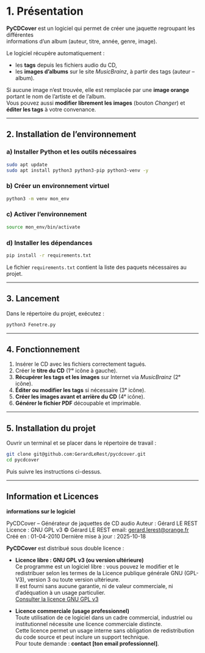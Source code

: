 # 1. Présentation

**PyCDCover** est un logiciel qui permet de créer une jaquette regroupant les différentes  
informations d’un album (auteur, titre, année, genre, image).

Le logiciel récupère automatiquement :

- les **tags** depuis les fichiers audio du CD,
- les **images d’albums** sur le site *MusicBrainz*, à partir des tags (auteur – album).

Si aucune image n’est trouvée, elle est remplacée par une **image orange** portant le nom de l’artiste et de l’album.  
Vous pouvez aussi **modifier librement les images** (bouton *Changer*) et **éditer les tags** à votre convenance.

---

## 2. Installation de l’environnement

### a) Installer Python et les outils nécessaires

```bash
sudo apt update
sudo apt install python3 python3-pip python3-venv -y
```

### b) Créer un environnement virtuel

```bash
python3 -m venv mon_env
```

### c) Activer l’environnement

```bash
source mon_env/bin/activate
```

### d) Installer les dépendances

```bash
pip install -r requirements.txt
```

Le fichier `requirements.txt` contient la liste des paquets nécessaires au projet.

---

## 3. Lancement

Dans le répertoire du projet, exécutez :

```python
python3 Fenetre.py
```

---

## 4. Fonctionnement

1. Insérer le CD avec les fichiers correctement tagués.
2. Créer le **titre du CD** (1ʳᵉ icône à gauche).
3. **Récupérer les tags et les images** sur Internet via *MusicBrainz* (2ᵉ icône).
4. **Éditer ou modifier les tags** si nécessaire (3ᵉ icône).
5. **Créer les images avant et arrière du CD** (4ᵉ icône).
6. **Générer le fichier PDF** découpable et imprimable.

---

## 5. Installation du projet

Ouvrir un terminal et se placer dans le répertoire de travail :

```bash
git clone git@github.com:GerardLeRest/pycdcover.git
cd pycdcover
```

Puis suivre les instructions ci-dessus.

---

## Information et Licences

**informations sur le logiciel**

PyCDCover – Générateur de jaquettes de CD audio
Auteur : Gérard LE REST
Licence : GNU GPL v3
© Gérard LE REST
email: gerard.lerest@orange.fr
Créé en : 01-04-2010
Dernière mise à jour : 2025-10-18

**PyCDCover** est distribué sous double licence :

- **Licence libre : GNU GPL v3 (ou version ultérieure)**  
  Ce programme est un logiciel libre : vous pouvez le modifier et le redistribuer
  selon les termes de la Licence publique générale GNU (GPL-V3),
  version 3 ou toute version ultérieure.  
  Il est fourni sans aucune garantie,
  ni de valeur commerciale, ni d’adéquation à un usage particulier.  
  [Consulter la licence GNU GPL v3](https://www.gnu.org/licenses/gpl-3.0.html)

- **Licence commerciale (usage professionnel)**  
  Toute utilisation de ce logiciel dans un cadre commercial, industriel ou institutionnel
  nécessite une licence commerciale distincte.  
  Cette licence permet un usage interne sans obligation de redistribution du code source
  et peut inclure un support technique.  
  Pour toute demande : **contact [ton email professionnel]**.
